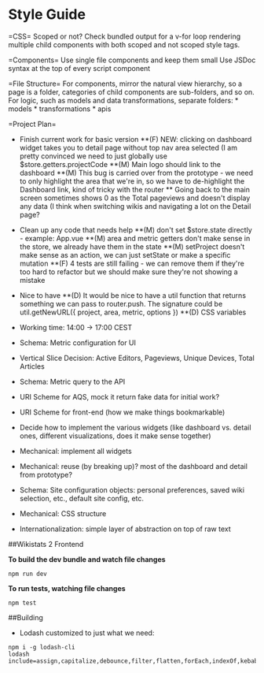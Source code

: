 Style Guide
===========

=CSS=
Scoped or not?  Check bundled output for a v-for loop rendering multiple child components with both scoped and not scoped style tags.

=Components=
Use single file components and keep them small
Use JSDoc syntax at the top of every script component

=File Structure=
For components, mirror the natural view hierarchy, so a page is a folder, categories of child components are sub-folders, and so on.
For logic, such as models and data transformations, separate folders:
    * models
    * transformations
    * apis

=Project Plan=

* Finish current work for basic version
**(F) NEW: clicking on dashboard widget takes you to detail page without top nav area selected (I am pretty convinced we need to just globally use $store.getters.projectCode
**(M) Main logo should link to the dashboard
**(M) This bug is carried over from the prototype - we need to only highlight the area that we're in, so we have to de-highlight the Dashboard link, kind of tricky with the router
** Going back to the main screen sometimes shows 0 as the Total pageviews and doesn't display any data (I think when switching wikis and navigating a lot on the Detail page?

* Clean up any code that needs help
**(M) don't set $store.state directly - example: App.vue
**(M) area and metric getters don't make sense in the store, we already have them in the state
**(M) setProject doesn't make sense as an action, we can just setState or make a specific mutation
**(F) 4 tests are still failing - we can remove them if they're too hard to refactor but we should make sure they're not showing a mistake

* Nice to have
**(D) It would be nice to have a util function that returns something we can pass to router.push.  The signature could be util.getNewURL({ project, area, metric, options })
**(D) CSS variables


* Working time: 14:00 -> 17:00 CEST
* Schema: Metric configuration for UI
* Vertical Slice Decision: Active Editors, Pageviews, Unique Devices, Total Articles
* Schema: Metric query to the API
* URI Scheme for AQS, mock it return fake data for initial work?
* URI Scheme for front-end (how we make things bookmarkable)
* Decide how to implement the various widgets (like dashboard vs. detail ones, different visualizations, does it make sense together)
* Mechanical: implement all widgets
* Mechanical: reuse (by breaking up)? most of the dashboard and detail from prototype?
* Schema: Site configuration objects: personal preferences, saved wiki selection, etc., default site config, etc.
* Mechanical: CSS structure
* Internationalization: simple layer of abstraction on top of raw text


##Wikistats 2 Frontend

**To build the dev bundle and watch file changes**

```
npm run dev
```

**To run tests, watching file changes**

```
npm test
```

##Building

* Lodash customized to just what we need:

```
npm i -g lodash-cli
lodash include=assign,capitalize,debounce,filter,flatten,forEach,indexOf,kebabCase,last,take,transform
```
